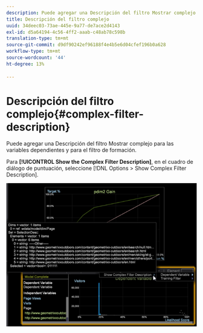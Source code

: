 ```yaml
---
description: Puede agregar una Descripción del filtro Mostrar complejo para las variables dependientes y para el filtro de formación.
title: Descripción del filtro complejo
uuid: 34deec03-73ae-445e-9a77-de7ace2d4143
exl-id: d5a64194-4c56-4ff2-aaab-c48ab78c598b
translation-type: tm+mt
source-git-commit: d9df90242ef96188f4e4b5e6d04cfef196b0a628
workflow-type: tm+mt
source-wordcount: '44'
ht-degree: 13%

---
```


# Descripción del filtro complejo{#complex-filter-description}

Puede agregar una Descripción del filtro Mostrar complejo para las variables dependientes y para el filtro de formación.

Para **[!UICONTROL Show the Complex Filter Description]**, en el cuadro de diálogo de puntuación, seleccione [!DNL Options > Show Complex Filter Description].

![](assets/propensity_Show_complex.png)
